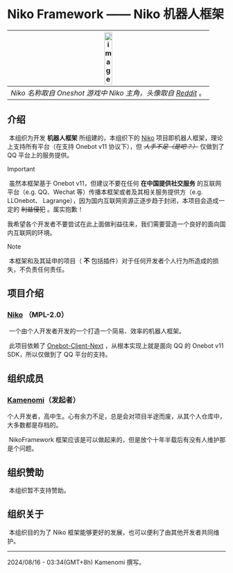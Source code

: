 # Niko Framework —— Niko 机器人框架

| <img src="https://i.redd.it/9uumoptckdf71.png#pic_center" alt="image" width=20% /> |
| :-: |
| *Niko 名称取自 Oneshot 游戏中 Niko 主角，头像取自 [Reddit](https://www.reddit.com/r/oneshot/comments/oxxj5s/niko_when_pancakes/)* 。|

## 介绍

​	本组织为开发 **机器人框架** 所组建的，本组织下的 [Niko]("https://github.com/NikoFramework/Niko") 项目即机器人框架，理论上支持所有平台（在支持 Onebot v11 协议下），但 *~~人手不足（是吧？）~~* 仅做到了 QQ 平台上的服务提供。

> [!IMPORTANT]
>
> ​	虽然本框架基于 Onebot v11，但建议不要在任何 **在中国提供社交服务** 的互联网平台（e.g. QQ、Wechat 等）传播本框架或者及其相关服务提供方（e.g. LLOnebot、 Lagrange），因为国内互联网资源正逐步趋于封闭，本项目会造成一定的 ~~利益侵犯~~ 。属实抱歉！
>
> 我希望各个开发者不要尝试在此上面做利益往来，我们需要营造一个良好的面向国内互联网的环境。

> [!note]
>
> ​	本框架和及其延申的项目（ **不** 包括插件）对于任何开发者个人行为所造成的损失，不负责任何责任。



## 项目介绍

### [Niko]("https://github.com/NikoFramework/Niko") （MPL-2.0）

​	一个由个人开发者开发的一个打造一个简易、效率的机器人框架。

​	此项目依赖了 [Onebot-Client-Next](https://github.com/kamenomi-dev/Onebot-Client-Next) ，从根本实现上就是面向 QQ 的 Onebot v11 SDK，所以仅做到了 QQ 平台的支持。



## 组织成员

### [Kamenomi](https://github.com/kamenomi-dev)（发起者）

​	个人开发者，高中生。心有余力不足，总是会对项目半途而废，从其个人仓库中，大多数都是存档的。

​	NikoFramework 框架应该是可以做起来的，但是放个十年半载后有没有人维护那是个问题。



## 组织赞助



​	本组织暂不支持赞助。



## 组织关于

​	本组织目的为了 Niko 框架能够更好的发展，也可以便利了由其他开发者共同维护。



---

2024/08/16 - 03:34(GMT+8h) Kamenomi 撰写。
